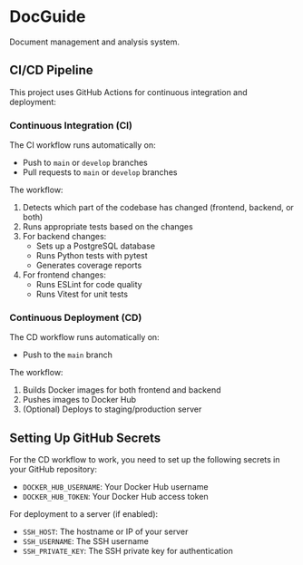 # DocGuide

Document management and analysis system.

## CI/CD Pipeline

This project uses GitHub Actions for continuous integration and deployment:

### Continuous Integration (CI)

The CI workflow runs automatically on:
- Push to `main` or `develop` branches
- Pull requests to `main` or `develop` branches

The workflow:
1. Detects which part of the codebase has changed (frontend, backend, or both)
2. Runs appropriate tests based on the changes
3. For backend changes:
   - Sets up a PostgreSQL database
   - Runs Python tests with pytest
   - Generates coverage reports
4. For frontend changes:
   - Runs ESLint for code quality
   - Runs Vitest for unit tests

### Continuous Deployment (CD)

The CD workflow runs automatically on:
- Push to the `main` branch

The workflow:
1. Builds Docker images for both frontend and backend
2. Pushes images to Docker Hub
3. (Optional) Deploys to staging/production server

## Setting Up GitHub Secrets

For the CD workflow to work, you need to set up the following secrets in your GitHub repository:

- `DOCKER_HUB_USERNAME`: Your Docker Hub username
- `DOCKER_HUB_TOKEN`: Your Docker Hub access token

For deployment to a server (if enabled):
- `SSH_HOST`: The hostname or IP of your server
- `SSH_USERNAME`: The SSH username
- `SSH_PRIVATE_KEY`: The SSH private key for authentication
